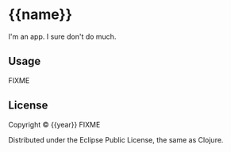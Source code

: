 # {{name}}

I'm an app. I sure don't do much.

## Usage

FIXME

## License

Copyright © {{year}} FIXME

Distributed under the Eclipse Public License, the same as Clojure.
